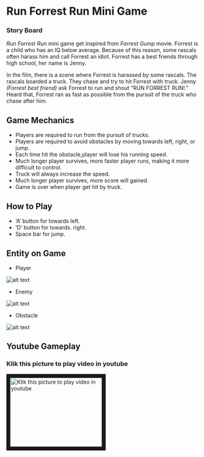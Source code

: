 # Run Forrest Run Mini Game

### **Story Board**

_Run Forrest Run_ mini game get inspired from _Forrest Gump_ movie. Forrest is a child who has an IQ below average. Because of this reason, some rascals often harass him and call Forrest an idiot. Forrest has a best friends through high school, her name is Jenny. 

In the film, there is a scene where Forrest is harassed by some rascals. The rascals boarded a truck. They chase and try to hit Forrest with truck. Jenny _(Forrest best friend)_ ask Forrest to run and shout “RUN FORREST RUN!.” Heard that, Forrest ran as fast as possible from the pursuit of the truck who chase after him.

## Game Mechanics

* Players are required to run from the pursuit of trucks.
*	Players are required to avoid obstacles by moving towards left, right, or jump.
*	Each time hit the obstacle,player will lose his running speed.
*	Much longer player survives, more faster player runs, making it more difficult to control.
*	Truck will always increase the speed.
*	Much longer player survives, more score will gained.
*	Game is over when player get hit by truck.

## How to Play

*	‘A’ button for towards left.
*	‘D’ button for towards. right.
*	Space bar for jump.

## Entity on Game
* Player

![alt text](https://github.com/nikoparulian/Run-Forrest-Run-mini-game/blob/master/Player.jpeg "Logo Title Text 1")

* Enemy

![alt text](https://github.com/nikoparulian/Run-Forrest-Run-mini-game/blob/master/Enemy.jpeg "Logo Title Text 1")

* Obstacle

![alt text](https://github.com/nikoparulian/Run-Forrest-Run-mini-game/blob/master/Obstacle.jpeg "Logo Title Text 1")

## Youtube Gameplay

### Klik this picture to play video in youtube
<a href="https://www.youtube.com/watch?v=6igON5tyQRM
" target="https://www.youtube.com/watch?v=6igON5tyQRM"><img src="https://github.com/nikoparulian/Run-Forrest-Run-mini-game/blob/master/Satria%20Bajahitam.jpeg" 
alt="Klik this picture to play video in youtube" width="240" height="180" border="10" /></a>

